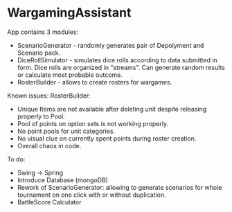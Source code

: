 # WargamingAssistant
App contains 3 modules:
  - ScenarioGenerator - randomly generates pair of Depolyment and Scenario pack.
  - DiceRollSimulator - simulates dice rolls according to data submitted in form. Dice rolls are organized in "streams". Can generate random results or calculate most probable outcome.
  - RosterBuilder - allows to create rosters for wargames.
  
 Known issues:
  RosterBuilder:
  - Unique Items are not available after deleting unit despite releasing properly to Pool.
  - Pool of points on option sets is not working properly.
  - No point pools for unit categories.
  - No visual clue on currently spent points during roster creation.
  - Overall chaos in code.
 
 To do:
  - Swing -> Spring
  - Introduce Database (mongoDB)
  - Rework of ScenarioGenerator: allowing to generate scenarios for whole tournament on one click with or without duplication.
  - BattleScore Calculator
